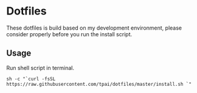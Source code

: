 # Dotfiles

These dotfiles is build based on my development environment, please consider properly before you run the install script.

## Usage

Run shell script in terminal. 

```
sh -c "`curl -fsSL https://raw.githubusercontent.com/tpai/dotfiles/master/install.sh `"
```
